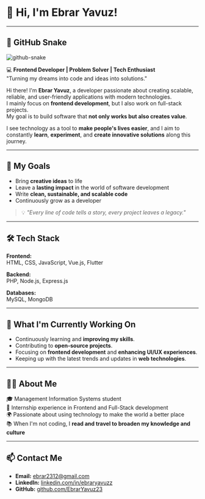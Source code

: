 # 👋 Hi, I'm Ebrar Yavuz!

---

## 🐍 GitHub Snake

<picture>
  <source media="(prefers-color-scheme: dark)" srcset="dist/github-snake-dark.svg" />
  <source media="(prefers-color-scheme: light)" srcset="dist/github-snake.svg" />
  <img alt="github-snake" src="dist/github-snake.svg" />
</picture>


💻 **Frontend Developer | Problem Solver | Tech Enthusiast**  
"Turning my dreams into code and ideas into solutions."

Hi there! I'm **Ebrar Yavuz**, a developer passionate about creating scalable, reliable, and user-friendly applications with modern technologies.  
I mainly focus on **frontend development**, but I also work on full-stack projects.  
My goal is to build software that **not only works but also creates value**.  

I see technology as a tool to **make people's lives easier**, and I aim to constantly **learn**, **experiment**, and **create innovative solutions** along this journey.

---

## 🚀 My Goals
- Bring **creative ideas** to life  
- Leave a **lasting impact** in the world of software development  
- Write **clean, sustainable, and scalable code**  
- Continuously grow as a developer  

> 💡 *"Every line of code tells a story, every project leaves a legacy."*

---

## 🛠️ Tech Stack

**Frontend:**  
HTML, CSS, JavaScript, Vue.js, Flutter  

**Backend:**  
PHP, Node.js, Express.js  

**Databases:**  
MySQL, MongoDB  

---

## 🌱 What I'm Currently Working On
- Continuously learning and **improving my skills**.  
- Contributing to **open-source projects**.  
- Focusing on **frontend development** and **enhancing UI/UX experiences**.  
- Keeping up with the latest trends and updates in **web technologies**.  

---

## 🧑‍🎓 About Me
🎓 Management Information Systems student  
💼 Internship experience in Frontend and Full-Stack development  
🌍 Passionate about using technology to make the world a better place  
📚 When I'm not coding, I **read and travel to broaden my knowledge and culture**  

---

## 📫 Contact Me
- **Email:** [ebrar2312@gmail.com](mailto:ebrar2312@gmail.com)  
- **LinkedIn:** [linkedin.com/in/ebraryavuzz](https://linkedin.com/in/ebraryavuzz/)  
- **GitHub:** [github.com/EbrarYavuz23](https://github.com/EbrarYavuz23)
